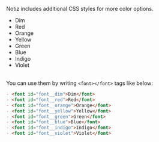 Notiz includes additional CSS styles for more color options.
- <font id="font__dim">Dim</font>
- <font id="font__red">Red</font>
- <font id="font__orange">Orange</font>
- <font id="font__yellow">Yellow</font>
- <font id="font__green">Green</font>
- <font id="font__blue">Blue</font>
- <font id="font__indigo">Indigo</font>
- <font id="font__violet">Violet</font>

\
You can use them by writing `<font></font>` tags like below:
```markdown
- <font id="font__dim">Dim</font>
- <font id="font__red">Red</font>
- <font id="font__orange">Orange</font>
- <font id="font__yellow">Yellow</font>
- <font id="font__green">Green</font>
- <font id="font__blue">Blue</font>
- <font id="font__indigo">Indigo</font>
- <font id="font__violet">Violet</font>
```